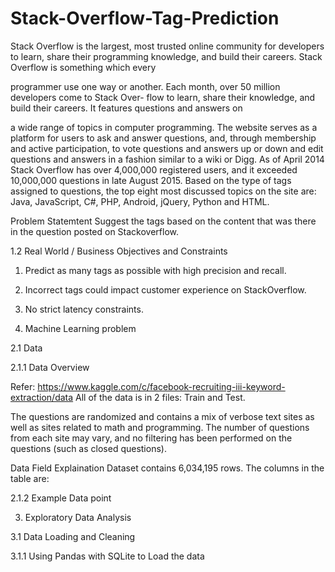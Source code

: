 # Stack-Overflow-Tag-Prediction



Stack Overflow is the largest, most trusted online community for developers to learn, share
their programming knowledge, and build their careers. Stack Overflow is something which every

programmer use one way or another. Each month, over 50 million developers come to Stack Over-
flow to learn, share their knowledge, and build their careers. It features questions and answers on

a wide range of topics in computer programming. The website serves as a platform for users to
ask and answer questions, and, through membership and active participation, to vote questions
and answers up or down and edit questions and answers in a fashion similar to a wiki or Digg.
As of April 2014 Stack Overflow has over 4,000,000 registered users, and it exceeded 10,000,000
questions in late August 2015. Based on the type of tags assigned to questions, the top eight most
discussed topics on the site are: Java, JavaScript, C#, PHP, Android, jQuery, Python and HTML.


Problem Statemtent
Suggest the tags based on the content that was there in the question posted on Stackoverflow.

1.2 Real World / Business Objectives and Constraints
 
 1. Predict as many tags as possible with high precision and recall.

2. Incorrect tags could impact customer experience on StackOverflow.

3. No strict latency constraints.


2. Machine Learning problem

2.1 Data

2.1.1 Data Overview

Refer: https://www.kaggle.com/c/facebook-recruiting-iii-keyword-extraction/data All of
the data is in 2 files: Train and Test.

The questions are randomized and contains a mix of verbose text sites as well as sites related
to math and programming. The number of questions from each site may vary, and no filtering has
been performed on the questions (such as closed questions).

Data Field Explaination
Dataset contains 6,034,195 rows. The columns in the table are:

2.1.2 Example Data point

3. Exploratory Data Analysis

3.1 Data Loading and Cleaning

3.1.1 Using Pandas with SQLite to Load the data

